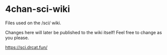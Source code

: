 # 4chan-sci-wiki
Files used on the /sci/ wiki.

Changes here will later be published to the wiki itself! Feel free to change as you please.

https://sci.drcat.fun/
